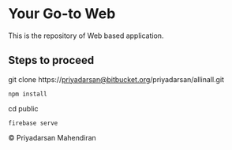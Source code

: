 # Your Go-to Web

This is the repository of Web based application.

## Steps to proceed

git clone https://priyadarsan@bitbucket.org/priyadarsan/allinall.git

`npm install`

cd public

`firebase serve`

© Priyadarsan Mahendiran
